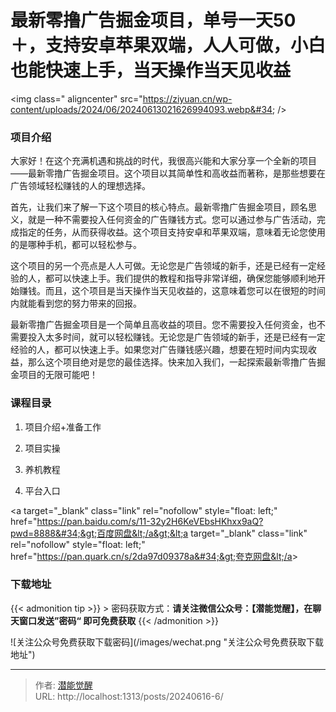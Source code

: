 # 最新零撸广告掘金项目，单号一天50＋，支持安卓苹果双端，人人可做，小白也能快速上手，当天操作当天见收益


&lt;img class=&#34; aligncenter&#34; src=&#34;https://ziyuan.cn/wp-content/uploads/2024/06/20240613021626994093.webp&#34;  /&gt;

###  项目介绍

大家好！在这个充满机遇和挑战的时代，我很高兴能和大家分享一个全新的项目——最新零撸广告掘金项目。这个项目以其简单性和高收益而著称，是那些想要在广告领域轻松赚钱的人的理想选择。

首先，让我们来了解一下这个项目的核心特点。最新零撸广告掘金项目，顾名思义，就是一种不需要投入任何资金的广告赚钱方式。您可以通过参与广告活动，完成指定的任务，从而获得收益。这个项目支持安卓和苹果双端，意味着无论您使用的是哪种手机，都可以轻松参与。

这个项目的另一个亮点是人人可做。无论您是广告领域的新手，还是已经有一定经验的人，都可以快速上手。我们提供的教程和指导非常详细，确保您能够顺利地开始赚钱。而且，这个项目是当天操作当天见收益的，这意味着您可以在很短的时间内就能看到您的努力带来的回报。

最新零撸广告掘金项目是一个简单且高收益的项目。您不需要投入任何资金，也不需要投入太多时间，就可以轻松赚钱。无论您是广告领域的新手，还是已经有一定经验的人，都可以快速上手。如果您对广告赚钱感兴趣，想要在短时间内实现收益，那么这个项目绝对是您的最佳选择。快来加入我们，一起探索最新零撸广告掘金项目的无限可能吧！


###  课程目录

 1. 项目介绍&#43;准备工作

 1. 项目实操

 1. 养机教程

 1. 平台入口

&lt;a target=&#34;_blank&#34; class=&#34;link&#34; rel=&#34;nofollow&#34; style=&#34;float: left;&#34; href=&#34;https://pan.baidu.com/s/11-32y2H6KeVEbsHKhxx9aQ?pwd=8888&#34;&gt;百度网盘&lt;/a&gt;&lt;a target=&#34;_blank&#34; class=&#34;link&#34; rel=&#34;nofollow&#34; style=&#34;float: left;&#34; href=&#34;https://pan.quark.cn/s/2da97d09378a&#34;&gt;夸克网盘&lt;/a&gt;

### 下载地址




{{&lt; admonition tip &gt;}}
&gt; 密码获取方式：**请关注微信公众号：【潜能觉醒】，在聊天窗口发送”密码“ 即可免费获取**
{{&lt; /admonition &gt;}}


![关注公众号免费获取下载密码](/images/wechat.png &#34;关注公众号免费获取下载地址&#34;)

---

> 作者: [潜能觉醒](https://nav8.top)  
> URL: http://localhost:1313/posts/20240616-6/  

